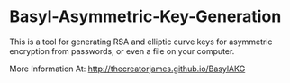 # Basyl-Asymmetric-Key-Generation
This is a tool for generating RSA and elliptic curve keys for asymmetric encryption from passwords,
or even a file on your computer.


More Information At:
 http://thecreatorjames.github.io/BasylAKG
